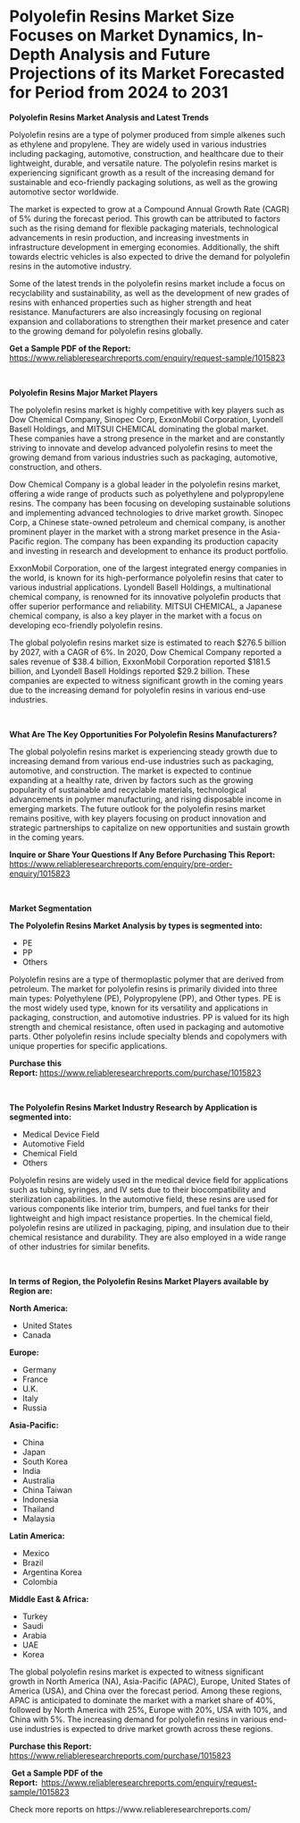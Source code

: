 <p><h1>Polyolefin Resins Market Size Focuses on Market Dynamics, In-Depth Analysis and Future Projections of its Market Forecasted for Period from 2024 to 2031</h1></p><p><strong>Polyolefin Resins Market Analysis and Latest Trends</strong></p>
<p><p>Polyolefin resins are a type of polymer produced from simple alkenes such as ethylene and propylene. They are widely used in various industries including packaging, automotive, construction, and healthcare due to their lightweight, durable, and versatile nature. The polyolefin resins market is experiencing significant growth as a result of the increasing demand for sustainable and eco-friendly packaging solutions, as well as the growing automotive sector worldwide.</p><p>The market is expected to grow at a Compound Annual Growth Rate (CAGR) of 5% during the forecast period. This growth can be attributed to factors such as the rising demand for flexible packaging materials, technological advancements in resin production, and increasing investments in infrastructure development in emerging economies. Additionally, the shift towards electric vehicles is also expected to drive the demand for polyolefin resins in the automotive industry.</p><p>Some of the latest trends in the polyolefin resins market include a focus on recyclability and sustainability, as well as the development of new grades of resins with enhanced properties such as higher strength and heat resistance. Manufacturers are also increasingly focusing on regional expansion and collaborations to strengthen their market presence and cater to the growing demand for polyolefin resins globally.</p></p>
<p><strong>Get a Sample PDF of the Report:&nbsp;</strong> <a href="https://www.reliableresearchreports.com/enquiry/request-sample/1015823">https://www.reliableresearchreports.com/enquiry/request-sample/1015823</a></p>
<p>&nbsp;</p>
<p><strong>Polyolefin Resins Major Market Players</strong></p>
<p><p>The polyolefin resins market is highly competitive with key players such as Dow Chemical Company, Sinopec Corp, ExxonMobil Corporation, Lyondell Basell Holdings, and MITSUI CHEMICAL dominating the global market. These companies have a strong presence in the market and are constantly striving to innovate and develop advanced polyolefin resins to meet the growing demand from various industries such as packaging, automotive, construction, and others.</p><p>Dow Chemical Company is a global leader in the polyolefin resins market, offering a wide range of products such as polyethylene and polypropylene resins. The company has been focusing on developing sustainable solutions and implementing advanced technologies to drive market growth. Sinopec Corp, a Chinese state-owned petroleum and chemical company, is another prominent player in the market with a strong market presence in the Asia-Pacific region. The company has been expanding its production capacity and investing in research and development to enhance its product portfolio.</p><p>ExxonMobil Corporation, one of the largest integrated energy companies in the world, is known for its high-performance polyolefin resins that cater to various industrial applications. Lyondell Basell Holdings, a multinational chemical company, is renowned for its innovative polyolefin products that offer superior performance and reliability. MITSUI CHEMICAL, a Japanese chemical company, is also a key player in the market with a focus on developing eco-friendly polyolefin resins.</p><p>The global polyolefin resins market size is estimated to reach $276.5 billion by 2027, with a CAGR of 6%. In 2020, Dow Chemical Company reported a sales revenue of $38.4 billion, ExxonMobil Corporation reported $181.5 billion, and Lyondell Basell Holdings reported $29.2 billion. These companies are expected to witness significant growth in the coming years due to the increasing demand for polyolefin resins in various end-use industries.</p></p>
<p>&nbsp;</p>
<p><strong>What Are The Key Opportunities For Polyolefin Resins Manufacturers?</strong></p>
<p><p>The global polyolefin resins market is experiencing steady growth due to increasing demand from various end-use industries such as packaging, automotive, and construction. The market is expected to continue expanding at a healthy rate, driven by factors such as the growing popularity of sustainable and recyclable materials, technological advancements in polymer manufacturing, and rising disposable income in emerging markets. The future outlook for the polyolefin resins market remains positive, with key players focusing on product innovation and strategic partnerships to capitalize on new opportunities and sustain growth in the coming years.</p></p>
<p><strong>Inquire or Share Your Questions If Any Before Purchasing This Report:</strong> <a href="https://www.reliableresearchreports.com/enquiry/pre-order-enquiry/1015823">https://www.reliableresearchreports.com/enquiry/pre-order-enquiry/1015823</a></p>
<p>&nbsp;</p>
<p><strong>Market Segmentation</strong></p>
<p><strong>The Polyolefin Resins Market Analysis by types is segmented into:</strong></p>
<p><ul><li>PE</li><li>PP</li><li>Others</li></ul></p>
<p><p>Polyolefin resins are a type of thermoplastic polymer that are derived from petroleum. The market for polyolefin resins is primarily divided into three main types: Polyethylene (PE), Polypropylene (PP), and Other types. PE is the most widely used type, known for its versatility and applications in packaging, construction, and automotive industries. PP is valued for its high strength and chemical resistance, often used in packaging and automotive parts. Other polyolefin resins include specialty blends and copolymers with unique properties for specific applications.</p></p>
<p><strong>Purchase this Report:&nbsp;</strong><a href="https://www.reliableresearchreports.com/purchase/1015823">https://www.reliableresearchreports.com/purchase/1015823</a></p>
<p>&nbsp;</p>
<p><strong>The Polyolefin Resins Market Industry Research by Application is segmented into:</strong></p>
<p><ul><li>Medical Device Field</li><li>Automotive Field</li><li>Chemical Field</li><li>Others</li></ul></p>
<p><p>Polyolefin resins are widely used in the medical device field for applications such as tubing, syringes, and IV sets due to their biocompatibility and sterilization capabilities. In the automotive field, these resins are used for various components like interior trim, bumpers, and fuel tanks for their lightweight and high impact resistance properties. In the chemical field, polyolefin resins are utilized in packaging, piping, and insulation due to their chemical resistance and durability. They are also employed in a wide range of other industries for similar benefits.</p></p>
<p>&nbsp;</p>
<p><strong>In terms of Region, the Polyolefin Resins Market Players available by Region are:</strong></p>
<p>
    <p> <strong> North America: </strong>
        <ul>
            <li>United States</li>
            <li>Canada</li>
        </ul>
        </p> 
    <p> <strong> Europe: </strong>
        <ul>
            <li>Germany</li>
            <li>France</li>
            <li>U.K.</li>
            <li>Italy</li>
            <li>Russia</li>
        </ul>
        </p> 
    <p> <strong> Asia-Pacific: </strong>
        <ul>
            <li>China</li>
            <li>Japan</li>
            <li>South Korea</li>
            <li>India</li>
            <li>Australia</li>
            <li>China Taiwan</li>
            <li>Indonesia</li>
            <li>Thailand</li>
            <li>Malaysia</li>
        </ul>
        </p> 
    <p> <strong> Latin America: </strong>
        <ul>
            <li>Mexico</li>
            <li>Brazil</li>
            <li>Argentina Korea</li>
            <li>Colombia</li>
        </ul>
        </p> 
    <p> <strong> Middle East & Africa: </strong>
        <ul>
            <li>Turkey</li>
            <li>Saudi</li>
            <li>Arabia</li>
            <li>UAE</li>
            <li>Korea</li>
        </ul>
    </p>
    </p>
<p><p>The global polyolefin resins market is expected to witness significant growth in North America (NA), Asia-Pacific (APAC), Europe, United States of America (USA), and China over the forecast period. Among these regions, APAC is anticipated to dominate the market with a market share of 40%, followed by North America with 25%, Europe with 20%, USA with 10%, and China with 5%. The increasing demand for polyolefin resins in various end-use industries is expected to drive market growth across these regions.</p></p>
<p><strong>Purchase this Report: </strong><a href="https://www.reliableresearchreports.com/purchase/1015823">https://www.reliableresearchreports.com/purchase/1015823</a></p>
<p>&nbsp;<strong>Get a Sample PDF of the Report:&nbsp;&nbsp;</strong><a href="https://www.reliableresearchreports.com/enquiry/request-sample/1015823">https://www.reliableresearchreports.com/enquiry/request-sample/1015823</a></p>
<p><strong></strong></p>
<p>Check more reports on https://www.reliableresearchreports.com/</p>